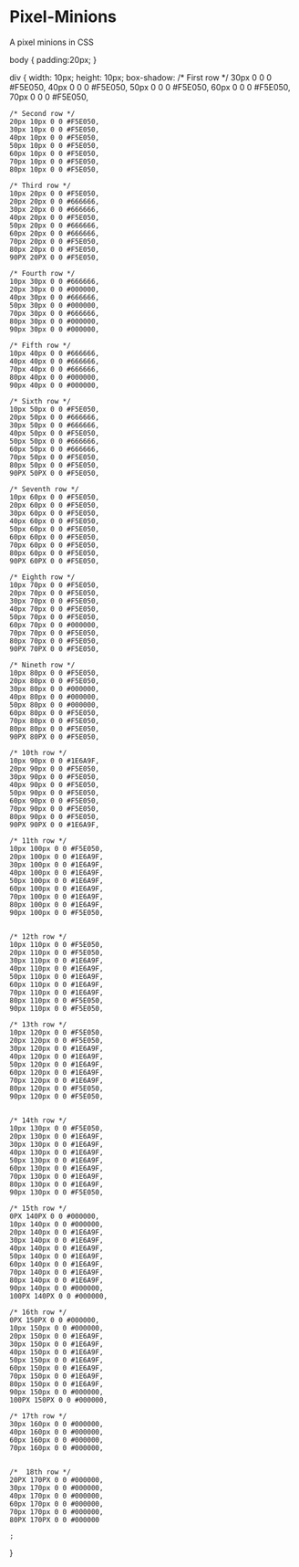 # Pixel-Minions
A pixel minions in CSS


body { padding:20px; }

div {
  width: 10px;
  height: 10px;
  box-shadow:
    /* First row */
    30px 0 0 0 #F5E050,
    40px 0 0 0 #F5E050,
    50px 0 0 0 #F5E050,
    60px 0 0 0 #F5E050,
    70px 0 0 0 #F5E050,

    /* Second row */
    20px 10px 0 0 #F5E050,
    30px 10px 0 0 #F5E050,
    40px 10px 0 0 #F5E050,
    50px 10px 0 0 #F5E050,
    60px 10px 0 0 #F5E050,
    70px 10px 0 0 #F5E050,
    80px 10px 0 0 #F5E050,

    /* Third row */
    10px 20px 0 0 #F5E050,
    20px 20px 0 0 #666666,
    30px 20px 0 0 #666666,
    40px 20px 0 0 #F5E050,
    50px 20px 0 0 #666666,
    60px 20px 0 0 #666666,
    70px 20px 0 0 #F5E050,
    80px 20px 0 0 #F5E050,
    90PX 20PX 0 0 #F5E050,

    /* Fourth row */
    10px 30px 0 0 #666666,
    20px 30px 0 0 #000000,
    40px 30px 0 0 #666666,
    50px 30px 0 0 #000000,
    70px 30px 0 0 #666666,
    80px 30px 0 0 #000000,
    90px 30px 0 0 #000000,

    /* Fifth row */
    10px 40px 0 0 #666666,
    40px 40px 0 0 #666666,
    70px 40px 0 0 #666666,
    80px 40px 0 0 #000000,
    90px 40px 0 0 #000000,

    /* Sixth row */
    10px 50px 0 0 #F5E050,
    20px 50px 0 0 #666666,
    30px 50px 0 0 #666666,
    40px 50px 0 0 #F5E050,
    50px 50px 0 0 #666666,
    60px 50px 0 0 #666666,
    70px 50px 0 0 #F5E050,
    80px 50px 0 0 #F5E050,
    90PX 50PX 0 0 #F5E050,

    /* Seventh row */
    10px 60px 0 0 #F5E050,
    20px 60px 0 0 #F5E050,
    30px 60px 0 0 #F5E050,
    40px 60px 0 0 #F5E050,
    50px 60px 0 0 #F5E050,
    60px 60px 0 0 #F5E050,
    70px 60px 0 0 #F5E050,
    80px 60px 0 0 #F5E050,
    90PX 60PX 0 0 #F5E050,

    /* Eighth row */
    10px 70px 0 0 #F5E050,
    20px 70px 0 0 #F5E050,
    30px 70px 0 0 #F5E050,
    40px 70px 0 0 #F5E050,
    50px 70px 0 0 #F5E050,
    60px 70px 0 0 #000000,
    70px 70px 0 0 #F5E050,
    80px 70px 0 0 #F5E050,
    90PX 70PX 0 0 #F5E050,

    /* Nineth row */
    10px 80px 0 0 #F5E050,
    20px 80px 0 0 #F5E050,
    30px 80px 0 0 #000000,
    40px 80px 0 0 #000000,
    50px 80px 0 0 #000000,
    60px 80px 0 0 #F5E050,
    70px 80px 0 0 #F5E050,
    80px 80px 0 0 #F5E050,
    90PX 80PX 0 0 #F5E050,

    /* 10th row */
    10px 90px 0 0 #1E6A9F,
    20px 90px 0 0 #F5E050,
    30px 90px 0 0 #F5E050,
    40px 90px 0 0 #F5E050,
    50px 90px 0 0 #F5E050,
    60px 90px 0 0 #F5E050,
    70px 90px 0 0 #F5E050,
    80px 90px 0 0 #F5E050,
    90PX 90PX 0 0 #1E6A9F,

    /* 11th row */
    10px 100px 0 0 #F5E050,
    20px 100px 0 0 #1E6A9F,
    30px 100px 0 0 #1E6A9F,
    40px 100px 0 0 #1E6A9F,
    50px 100px 0 0 #1E6A9F,
    60px 100px 0 0 #1E6A9F,
    70px 100px 0 0 #1E6A9F,
    80px 100px 0 0 #1E6A9F,
    90px 100px 0 0 #F5E050,


    /* 12th row */
    10px 110px 0 0 #F5E050,
    20px 110px 0 0 #F5E050,
    30px 110px 0 0 #1E6A9F,
    40px 110px 0 0 #1E6A9F,
    50px 110px 0 0 #1E6A9F,
    60px 110px 0 0 #1E6A9F,
    70px 110px 0 0 #1E6A9F,
    80px 110px 0 0 #F5E050,
    90px 110px 0 0 #F5E050,

    /* 13th row */
    10px 120px 0 0 #F5E050,
    20px 120px 0 0 #F5E050,
    30px 120px 0 0 #1E6A9F,
    40px 120px 0 0 #1E6A9F,
    50px 120px 0 0 #1E6A9F,
    60px 120px 0 0 #1E6A9F,
    70px 120px 0 0 #1E6A9F,
    80px 120px 0 0 #F5E050,
    90px 120px 0 0 #F5E050,


    /* 14th row */
    10px 130px 0 0 #F5E050,
    20px 130px 0 0 #1E6A9F,
    30px 130px 0 0 #1E6A9F,
    40px 130px 0 0 #1E6A9F,
    50px 130px 0 0 #1E6A9F,
    60px 130px 0 0 #1E6A9F,
    70px 130px 0 0 #1E6A9F,
    80px 130px 0 0 #1E6A9F,
    90px 130px 0 0 #F5E050,

    /* 15th row */
    0PX 140PX 0 0 #000000,
    10px 140px 0 0 #000000,
    20px 140px 0 0 #1E6A9F,
    30px 140px 0 0 #1E6A9F,
    40px 140px 0 0 #1E6A9F,
    50px 140px 0 0 #1E6A9F,
    60px 140px 0 0 #1E6A9F,
    70px 140px 0 0 #1E6A9F,
    80px 140px 0 0 #1E6A9F,
    90px 140px 0 0 #000000,
    100PX 140PX 0 0 #000000,

    /* 16th row */
    0PX 150PX 0 0 #000000,
    10px 150px 0 0 #000000,
    20px 150px 0 0 #1E6A9F,
    30px 150px 0 0 #1E6A9F,
    40px 150px 0 0 #1E6A9F,
    50px 150px 0 0 #1E6A9F,
    60px 150px 0 0 #1E6A9F,
    70px 150px 0 0 #1E6A9F,
    80px 150px 0 0 #1E6A9F,
    90px 150px 0 0 #000000,
    100PX 150PX 0 0 #000000,

    /* 17th row */
    30px 160px 0 0 #000000,
    40px 160px 0 0 #000000,
    60px 160px 0 0 #000000,
    70px 160px 0 0 #000000,


    /*  18th row */
    20PX 170PX 0 0 #000000,
    30px 170px 0 0 #000000,
    40px 170px 0 0 #000000,
    60px 170px 0 0 #000000,
    70px 170px 0 0 #000000,
    80PX 170PX 0 0 #000000

    ;
}
